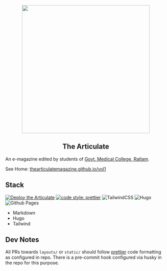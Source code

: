<p align="center">
<img src="https://raw.githubusercontent.com/thearticulatemagazine/vol1/main/static/images/logo.svg" width=400/>
</p>

<h2 align="center">The Articulate</h2>

An e-magazine edited by students of [Govt. Medical College, Ratlam](http://www.gmcratlam.org/).

See Home: [thearticulatemagazine.github.io/vol1](https://thearticulatemagazine.github.io/vol1/)

## Stack

[![Deploy the Articulate](https://github.com/thearticulatemagazine/vol1/actions/workflows/hugo.yml/badge.svg)](https://github.com/thearticulatemagazine/vol1/actions/workflows/hugo.yml)
[![code style: prettier](https://img.shields.io/badge/code_style-prettier-ff69b4.svg?style=flat-square)](https://github.com/prettier/prettier) ![TailwindCSS](https://img.shields.io/badge/tailwindcss-%2338B2AC.svg?style=for-the-badge&logo=tailwind-css&logoColor=white) ![Hugo](https://img.shields.io/badge/Hugo-black.svg?style=for-the-badge&logo=Hugo) ![Github Pages](https://img.shields.io/badge/github%20pages-121013?style=for-the-badge&logo=github&logoColor=white)

- Markdown
- Hugo
- Tailwind

## Dev Notes

All PRs towards `layouts/` or `static/` should follow [prettier](https://github.com/prettier/prettier) code formatting as configured in repo. There is a pre-commit hook configured via husky in the repo for this purpose.
